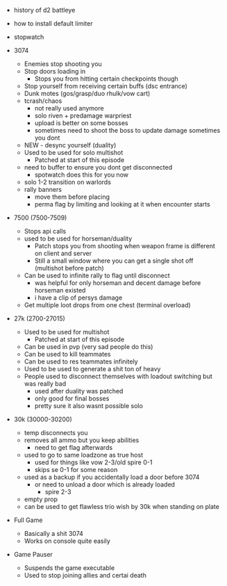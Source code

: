 - history of d2 battleye
- how to install default limiter
- stopwatch

- 3074
	- Enemies stop shooting you
	- Stop doors loading in
		- Stops you from hitting certain checkpoints though
	- Stop yourself from receiving certain buffs (dsc entrance)
	- Dunk motes (gos/grasp/duo rhulk/vow cart)
	- tcrash/chaos
		- not really used anymore
		- solo riven + predamage warpriest
		- upload is better on some bosses
		- sometimes need to shoot the boss to update damage sometimes you dont
	- NEW - desync yourself (duality)
	- Used to be used for solo multishot
		- Patched at start of this episode
	- need to buffer to ensure you dont get disconnected
		- spotwatch does this for you now
	- solo 1-2 transition on warlords
	- rally banners
		- move them before placing
		- perma flag by limiting and looking at it when encounter starts
- 7500 (7500-7509)
	- Stops api calls
	- used to be used for horseman/duality
		- Patch stops you from shooting when weapon frame is different on client and server
		- Still a small window where you can get a single shot off (multishot before patch)
	- Can be used to infinite rally to flag until disconnect
		- was helpful for only horseman and decent damage before horseman existed
		- i have a clip of persys damage
	- Get multiple loot drops from one chest (terminal overload)
- 27k (2700-27015)
	- Used to be used for multishot
		- Patched at start of this episode
	- Can be used in pvp (very sad people do this)
	- Can be used to kill teammates
	- Can be used to res teammates infinitely
	- Used to be used to generate a shit ton of heavy
	- People used to disconnect themselves with loadout switching but was really bad
		- used after duality was patched
		- only good for final bosses
		- pretty sure it also wasnt possible solo
- 30k (30000-30200)
	- temp disconnects you
	- removes all ammo but you keep abilities
		- need to get flag afterwards
	- used to go to same loadzone as true host
		- used for things like vow 2-3/old spire 0-1
		- skips se 0-1 for some reason
	- used as a backup if you accidentally load a door before 3074
		- or need to unload a door which is already loaded
			- spire 2-3
	- empty prop
	- can be used to get flawless trio wish by 30k when standing on plate
- Full Game
	- Basically a shit 3074
	- Works on console quite easily
- Game Pauser
	- Suspends the game executable
	- Used to stop joining allies and certai death